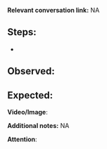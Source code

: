 **Relevant conversation link:** NA

**Steps:**
- 
- 

**Observed:** 
- 

**Expected:** 
- 

**Video/Image**:

**Additional notes:** NA

**Attention**: 
